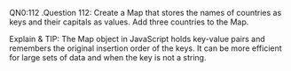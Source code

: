 QN0:112 .Question 112: Create a Map that stores the names of countries as keys and their capitals as values. Add three countries to the Map.

Explain & TIP: The Map object in JavaScript holds key-value pairs and remembers the original insertion order of the keys. It can be more efficient for large sets of data and when the key is not a string.
